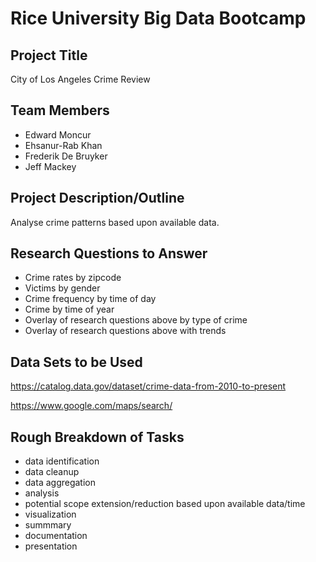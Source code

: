 # Rice University Big Data Bootcamp
## Project Title 

City of Los Angeles Crime Review
## Team Members

- Edward Moncur
- Ehsanur-Rab Khan
- Frederik De Bruyker
- Jeff Mackey

## Project Description/Outline

Analyse crime patterns based upon available data.

## Research Questions to Answer

- Crime rates by zipcode
- Victims by gender
- Crime frequency by time of day
- Crime by time of year
- Overlay of research questions above by type of crime
- Overlay of research questions above with trends

## Data Sets to be Used

https://catalog.data.gov/dataset/crime-data-from-2010-to-present

https://www.google.com/maps/search/

## Rough Breakdown of Tasks 

- data identification
- data cleanup
- data aggregation
- analysis
- potential scope extension/reduction based upon available data/time
- visualization
- summmary
- documentation
- presentation




